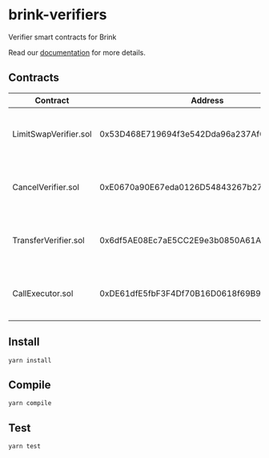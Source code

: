 # brink-verifiers

Verifier smart contracts for Brink

Read our [documentation](https://brink.gitbook.io/brink/getting-started/platform-overview) for more details.

## Contracts

| Contract | Address | Networks |
| --- | --- | --- |
| LimitSwapVerifier.sol | 0x53D468E719694f3e542Dda96a237Af08eb394f2C |[mainnet](https://etherscan.io/address/0x53D468E719694f3e542Dda96a237Af08eb394f2C#code), [goerli](https://goerli.etherscan.io/address/0x53D468E719694f3e542Dda96a237Af08eb394f2C#code), [rinkeby](https://rinkeby.etherscan.io/address/0x53D468E719694f3e542Dda96a237Af08eb394f2C#code), [ropsten](https://ropsten.etherscan.io/address/0x53D468E719694f3e542Dda96a237Af08eb394f2C#code), [kovan](https://kovan.etherscan.io/address/0x53D468E719694f3e542Dda96a237Af08eb394f2C#code) |
| CancelVerifier.sol | 0xE0670a90E67eda0126D54843267b27Ca6343B2d8 |[mainnet](https://etherscan.io/address/0xE0670a90E67eda0126D54843267b27Ca6343B2d8#code), [goerli](https://goerli.etherscan.io/address/0xE0670a90E67eda0126D54843267b27Ca6343B2d8#code), [rinkeby](https://rinkeby.etherscan.io/address/0xE0670a90E67eda0126D54843267b27Ca6343B2d8#code), [ropsten](https://ropsten.etherscan.io/address/0xE0670a90E67eda0126D54843267b27Ca6343B2d8#code), [kovan](https://kovan.etherscan.io/address/0xE0670a90E67eda0126D54843267b27Ca6343B2d8#code) |
| TransferVerifier.sol | 0x6df5AE08Ec7aE5CC2E9e3b0850A61AD7C73bC9A9 |[mainnet](https://etherscan.io/address/0x6df5AE08Ec7aE5CC2E9e3b0850A61AD7C73bC9A9#code), [goerli](https://goerli.etherscan.io/address/0x6df5AE08Ec7aE5CC2E9e3b0850A61AD7C73bC9A9#code), [rinkeby](https://rinkeby.etherscan.io/address/0x6df5AE08Ec7aE5CC2E9e3b0850A61AD7C73bC9A9#code), [ropsten](https://ropsten.etherscan.io/address/0x6df5AE08Ec7aE5CC2E9e3b0850A61AD7C73bC9A9#code), [kovan](https://kovan.etherscan.io/address/0x6df5AE08Ec7aE5CC2E9e3b0850A61AD7C73bC9A9#code) |
| CallExecutor.sol | 0xDE61dfE5fbF3F4Df70B16D0618f69B96A2754bf8 |[mainnet](https://etherscan.io/address/0xDE61dfE5fbF3F4Df70B16D0618f69B96A2754bf8#code), [goerli](https://goerli.etherscan.io/address/0xDE61dfE5fbF3F4Df70B16D0618f69B96A2754bf8#code), [rinkeby](https://rinkeby.etherscan.io/address/0xDE61dfE5fbF3F4Df70B16D0618f69B96A2754bf8#code), [ropsten](https://ropsten.etherscan.io/address/0xDE61dfE5fbF3F4Df70B16D0618f69B96A2754bf8#code), [kovan](https://kovan.etherscan.io/address/0xDE61dfE5fbF3F4Df70B16D0618f69B96A2754bf8#code) |

## Install

`yarn install`

## Compile

`yarn compile`

## Test

`yarn test`

